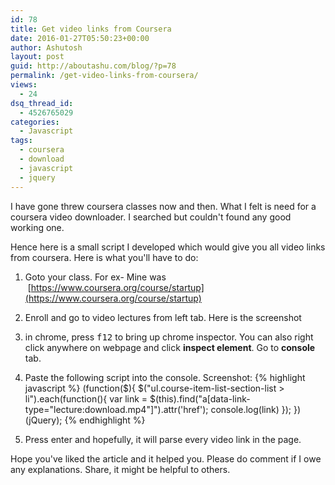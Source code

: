 ```yaml
---
id: 78
title: Get video links from Coursera
date: 2016-01-27T05:50:23+00:00
author: Ashutosh
layout: post
guid: http://aboutashu.com/blog/?p=78
permalink: /get-video-links-from-coursera/
views:
  - 24
dsq_thread_id:
  - 4526765029
categories:
  - Javascript
tags:
  - coursera
  - download
  - javascript
  - jquery
---
```

I have gone threw coursera classes now and then. What I felt is need for a coursera video downloader. I searched but couldn't found any good working one.

Hence here is a small script I developed which would give you all video links from coursera. Here is what you'll have to do:

1. Goto your class. For ex- Mine was  [https://www.coursera.org/course/startup](https://www.coursera.org/course/startup)
2. Enroll and go to video lectures from left tab. Here is the screenshot
3. in chrome, press <kbd>f12</kbd> to bring up chrome inspector. You can also right click anywhere on webpage and click **inspect element**. Go to **console** tab.
4. Paste the following script into the console. Screenshot:
{% highlight javascript %}
(function($){
$("ul.course-item-list-section-list > li").each(function(){
var link = $(this).find("a[data-link-type=\"lecture:download.mp4\"]").attr('href');
console.log(link)
});
})(jQuery);
{% endhighlight %}

5. Press enter and hopefully, it will parse every video link in the page.

Hope you've liked the article and it helped you. Please do comment if I owe any explanations. Share, it might be helpful to others.